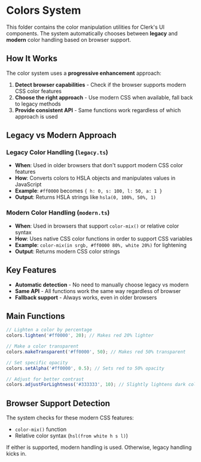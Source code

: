 # Colors System

This folder contains the color manipulation utilities for Clerk's UI components. The system automatically chooses between **legacy** and **modern** color handling based on browser support.

## How It Works

The color system uses a **progressive enhancement** approach:

1. **Detect browser capabilities** - Check if the browser supports modern CSS color features
2. **Choose the right approach** - Use modern CSS when available, fall back to legacy methods
3. **Provide consistent API** - Same functions work regardless of which approach is used

## Legacy vs Modern Approach

### Legacy Color Handling (`legacy.ts`)

- **When**: Used in older browsers that don't support modern CSS color features
- **How**: Converts colors to HSLA objects and manipulates values in JavaScript
- **Example**: `#ff0000` becomes `{ h: 0, s: 100, l: 50, a: 1 }`
- **Output**: Returns HSLA strings like `hsla(0, 100%, 50%, 1)`

### Modern Color Handling (`modern.ts`)

- **When**: Used in browsers that support `color-mix()` or relative color syntax
- **How**: Uses native CSS color functions in order to support CSS variables
- **Example**: `color-mix(in srgb, #ff0000 80%, white 20%)` for lightening
- **Output**: Returns modern CSS color strings

## Key Features

- **Automatic detection** - No need to manually choose legacy vs modern
- **Same API** - All functions work the same way regardless of browser
- **Fallback support** - Always works, even in older browsers

## Main Functions

```typescript
// Lighten a color by percentage
colors.lighten('#ff0000', 20); // Makes red 20% lighter

// Make a color transparent
colors.makeTransparent('#ff0000', 50); // Makes red 50% transparent

// Set specific opacity
colors.setAlpha('#ff0000', 0.5); // Sets red to 50% opacity

// Adjust for better contrast
colors.adjustForLightness('#333333', 10); // Slightly lightens dark colors
```

## Browser Support Detection

The system checks for these modern CSS features:

- `color-mix()` function
- Relative color syntax (`hsl(from white h s l)`)

If either is supported, modern handling is used. Otherwise, legacy handling kicks in.
